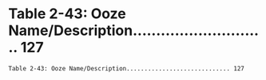 # Table 2-43: Ooze Name/Description............................. 127

```
Table 2-43: Ooze Name/Description............................. 127
```
